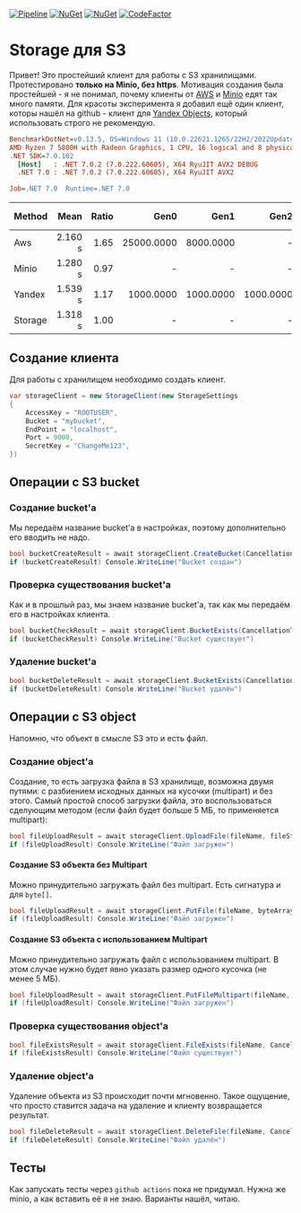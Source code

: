 
[![Pipeline](https://github.com/teoadal/local/workflows/.NET%20Core/badge.svg?branch=master)](https://github.com/teoadal/storage/actions)
[![NuGet](https://img.shields.io/nuget/v/storages3.svg)](https://www.nuget.org/packages/Storages3) 
[![NuGet](https://img.shields.io/nuget/dt/storages3.svg)](https://www.nuget.org/packages/storages3)
[![CodeFactor](https://www.codefactor.io/repository/github/teoadal/storage/badge)](https://www.codefactor.io/repository/github/teoadal/storage)

# Storage для S3

Привет! Это простейший клиент для работы с S3 хранилищами. Протестировано **только на Minio, без https**. Мотивация создания была простейшей - я не понимал, почему клиенты от [AWS](https://docs.aws.amazon.com/sdk-for-net/v3/developer-guide/welcome.html) и [Minio](https://github.com/minio/minio-dotnet) едят так много памяти. Для красоты эксперимента я добавил ещё один клиент, которы нашёл на github - клиент для [Yandex Objects](https://github.com/DubZero/AspNetCore.Yandex.ObjectStorage), который использовать строго не рекомендую.

```ini
BenchmarkDotNet=v0.13.5, OS=Windows 11 (10.0.22621.1265/22H2/2022Update/SunValley2)
AMD Ryzen 7 5800H with Radeon Graphics, 1 CPU, 16 logical and 8 physical cores
.NET SDK=7.0.102
  [Host]   : .NET 7.0.2 (7.0.222.60605), X64 RyuJIT AVX2 DEBUG
  .NET 7.0 : .NET 7.0.2 (7.0.222.60605), X64 RyuJIT AVX2

Job=.NET 7.0  Runtime=.NET 7.0 
```

| Method  |    Mean | Ratio |       Gen0 |      Gen1 |      Gen2 |     Allocated | Alloc Ratio |
|---------|--------:|------:|-----------:|----------:|----------:|--------------:|------------:|
| Aws     | 2.160 s |  1.65 | 25000.0000 | 8000.0000 |         - |  207325.71 KB |      254.56 |
| Minio   | 1.280 s |  0.97 |          - |         - |         - |  279978.45 KB |      343.76 |
| Yandex  | 1.539 s |  1.17 |  1000.0000 | 1000.0000 | 1000.0000 | 1033076.55 KB |    1,268.43 |
| Storage | 1.318 s |  1.00 |          - |         - |         - |     814.45 KB |        1.00 |


## Создание клиента

Для работы с хранилищем необходимо создать клиент.

```csharp
var storageClient = new StorageClient(new StorageSettings
{
    AccessKey = "ROOTUSER",
    Bucket = "mybucket",
    EndPoint = "localhost",
    Port = 9000,
    SecretKey = "ChangeMe123",
})
```

## Операции с S3 bucket

### Создание bucket'a

Мы передаём название bucket'a в настройках, поэтому дополнительно его вводить не надо.

```csharp
bool bucketCreateResult = await storageClient.CreateBucket(CancellationToken.None);
if (bucketCreateResult) Console.WriteLine("Bucket создан")
```

### Проверка существования bucket'a 

Как и в прошлый раз, мы знаем название bucket'a, так как мы передаём его в настройках клиента.

```csharp
bool bucketCheckResult = await storageClient.BucketExists(CancellationToken.None);
if (bucketCheckResult) Console.WriteLine("Bucket существует")
```

### Удаление bucket'a

```csharp
bool bucketDeleteResult = await storageClient.BucketExists(CancellationToken.None);
if (bucketDeleteResult) Console.WriteLine("Bucket удалён")
```

## Операции с S3 object

Напомню, что объект в смысле S3 это и есть файл.

### Создание object'a

Создание, то есть загрузка файла в S3 хранилище, возможна двумя путями: с разбиением исходных данных на кусочки (multipart) и без этого. Самый простой способ загрузки файла, это воспользоваться сделующим методом (если файл будет больше 5 МБ, то применяется multipart): 

```csharp
bool fileUploadResult = await storageClient.UploadFile(fileName, fileStream, fileContentType, CancellationToken.None);
if (fileUploadResult) Console.WriteLine("Файл загружен")
```

#### Создание S3 объекта без Multipart

Можно принудительно загружать файл без multipart. Есть сигнатура и для ``byte[]``. 

```csharp
bool fileUploadResult = await storageClient.PutFile(fileName, byteArray, fileContentType, CancellationToken.None);
if (fileUploadResult) Console.WriteLine("Файл загружен")
```

#### Создание S3 объекта с использованием Multipart

Можно принудительно загружать файл с использованием multipart. В этом случае нужно будет явно указать размер одного кусочка (не менее 5 МБ).

```csharp
bool fileUploadResult = await storageClient.PutFileMultipart(fileName, fileStream, fileContentType, partSize, CancellationToken.None);
if (fileUploadResult) Console.WriteLine("Файл загружен")
```

### Проверка существования object'a

```csharp
bool fileExistsResult = await storageClient.FileExists(fileName, CancellationToken.None);
if (fileExistsResult) Console.WriteLine("Файл существует")
```

### Удаление object'a

Удаление объекта из S3 происходит почти мгновенно. Такое ощущение, что просто ставится задача на удаление и клиенту возвращается результат.

```csharp
bool fileDeleteResult = await storageClient.DeleteFile(fileName, CancellationToken.None);
if (fileDeleteResult) Console.WriteLine("Файл удалён")
```

## Тесты

Как запускать тесты через ``github actions`` пока не придумал. Нужна же minio, а как вставить её я не знаю. Варианты нашёл, читаю.
